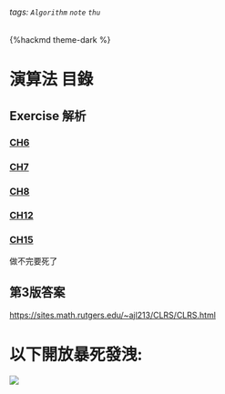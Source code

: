###### tags: `Algorithm` `note` `thu` 
{%hackmd theme-dark %}
# 演算法 目錄

## Exercise 解析
### [CH6](/WVkEkeVjRFWTDpzhE_oMCA)
### [CH7](/AcSvc_VOSWKliyCdHzPRjQ)
### [CH8](/AKH1h_mBQH2l3CvllpOk8g)
### [CH12](/PHdVEG8_QCmG9WVMr9gfDg) 
### [CH15](/ZGldv32XTt2A8-qtTgAq7g)

做不完要死了

## 第3版答案
https://sites.math.rutgers.edu/~ajl213/CLRS/CLRS.html

# 以下開放暴死發洩:
![](https://i.imgur.com/40WnR92.png)







